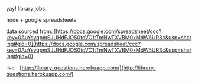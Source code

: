 yay! library jobs.

node + google spreadsheets

data sourced from: [https://docs.google.com/spreadsheet/ccc?key=0AuYsyqpmSJUHdFJOS0toVC1tTmNwTXVBM0xMdW5UR3c&usp=sharing#gid=0](https://docs.google.com/spreadsheet/ccc?key=0AuYsyqpmSJUHdFJOS0toVC1tTmNwTXVBM0xMdW5UR3c&usp=sharing#gid=0)

live - [http://library-questions.herokuapp.com/](http://library-questions.herokuapp.com/)
